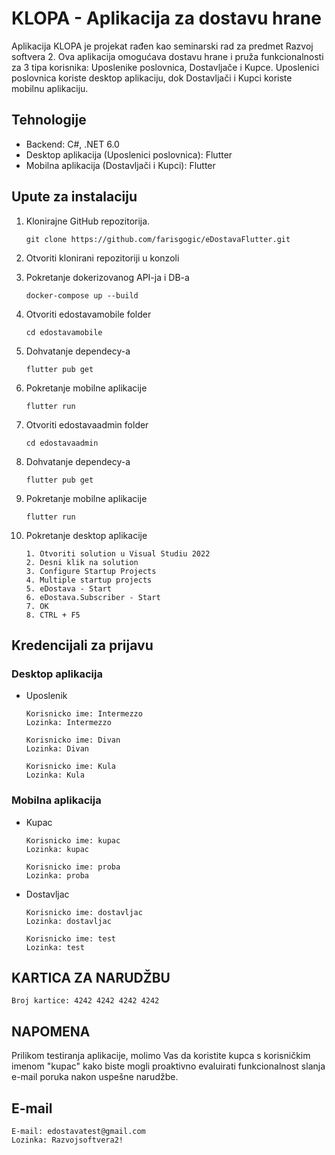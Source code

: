 # KLOPA - Aplikacija za dostavu hrane

Aplikacija KLOPA je projekat rađen kao seminarski rad za predmet Razvoj softvera 2. Ova aplikacija omogućava dostavu hrane i pruža funkcionalnosti za 3 tipa korisnika: Uposlenike poslovnica, Dostavljače i Kupce. Uposlenici poslovnica koriste desktop aplikaciju, dok Dostavljači i Kupci koriste mobilnu aplikaciju.

## Tehnologije

- Backend: C#, .NET 6.0
- Desktop aplikacija (Uposlenici poslovnica): Flutter
- Mobilna aplikacija (Dostavljači i Kupci): Flutter

## Upute za instalaciju

1. Klonirajne GitHub repozitorija.

    ```
    git clone https://github.com/farisgogic/eDostavaFlutter.git
    ```
    
2. Otvoriti klonirani repozitoriji u konzoli

3. Pokretanje dokerizovanog API-ja i DB-a

    ```
    docker-compose up --build
    ```
    
4. Otvoriti edostavamobile folder

    ```
    cd edostavamobile
    ```

5. Dohvatanje dependecy-a

    ```
    flutter pub get
    ```
    
6. Pokretanje mobilne aplikacije

    ```
    flutter run
    ```   

7. Otvoriti edostavaadmin folder

    ```
    cd edostavaadmin
    ```

8. Dohvatanje dependecy-a

    ```
    flutter pub get
    ```
    
9. Pokretanje mobilne aplikacije

    ```
    flutter run
    ```   
    
10. Pokretanje desktop aplikacije

    ```
    1. Otvoriti solution u Visual Studiu 2022
    2. Desni klik na solution
    3. Configure Startup Projects
    4. Multiple startup projects
    5. eDostava - Start
    6. eDostava.Subscriber - Start
    7. OK
    8. CTRL + F5
    ```    
   
## Kredencijali za prijavu   

### Desktop aplikacija

- Uposlenik

    ```
    Korisnicko ime: Intermezzo
    Lozinka: Intermezzo
    ```

    ```
    Korisnicko ime: Divan
    Lozinka: Divan
    ``` 

    ```
    Korisnicko ime: Kula
    Lozinka: Kula
    ```     
    
### Mobilna aplikacija

- Kupac

    ```
    Korisnicko ime: kupac
    Lozinka: kupac
    ```
    
    ```
    Korisnicko ime: proba
    Lozinka: proba
    ```
    
    
- Dostavljac

    ```
    Korisnicko ime: dostavljac
    Lozinka: dostavljac
    ```   
    
    ```
    Korisnicko ime: test
    Lozinka: test
    ```
    
## KARTICA ZA NARUDŽBU

```
Broj kartice: 4242 4242 4242 4242
```

## NAPOMENA
Prilikom testiranja aplikacije, molimo Vas da koristite kupca s korisničkim imenom "kupac" kako biste mogli proaktivno evaluirati funkcionalnost slanja e-mail poruka nakon uspešne narudžbe.

## E-mail

```
E-mail: edostavatest@gmail.com
Lozinka: Razvojsoftvera2!  
```
